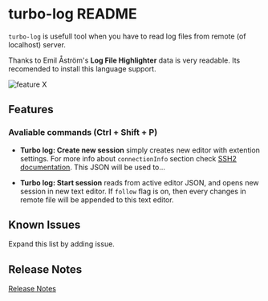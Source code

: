 # turbo-log README

`turbo-log` is usefull tool when you have to read log files from remote (of localhost) server.

Thanks to Emil Åström's **Log File Highlighter** data is very readable. Its recomended to install this language support.

![feature X](https://github.com/FachmannPremium/turbo-log/raw/master/assets/showcase.gif)

## Features

### Avaliable commands (Ctrl + Shift + P)

- **Turbo log: Create new session** simply creates new editor with extention settings. For more info about `connectionInfo` section check [SSH2 documentation](https://github.com/mscdex/ssh2#client-methods). This JSON will be used to...

- **Turbo log: Start session** reads from active editor JSON, and opens new session in new text editor. If `follow` flag is on, then every changes in remote file will be appended to this text editor.

## Known Issues

Expand this list by adding issue.

## Release Notes

[Release Notes](CHANGELOG.md)